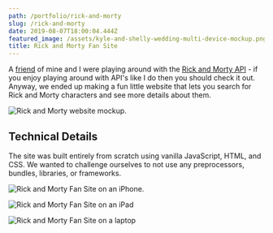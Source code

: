 ```yaml
---
path: /portfolio/rick-and-morty
slug: /rick-and-morty
date: 2019-08-07T18:00:04.444Z
featured_image: /assets/kyle-and-shelly-wedding-multi-device-mockup.png
title: Rick and Morty Fan Site
---
```

A [friend](http://completewebdesignsolution.com/) of mine and I were playing around with the [Rick and Morty API](https://rickandmortyapi.com/) - if you enjoy playing around with API's like I do then you should check it out. Anyway, we ended up making a fun little website that lets you search for Rick and Morty characters and see more details about them.

![Rick and Morty website mockup.](/assets/rick-and-morty-multi-device-mockup.png)

## Technical Details

The site was built entirely from scratch using vanilla JavaScript, HTML, and CSS. We wanted to challenge ourselves to not use any preprocessors, bundles, libraries, or frameworks.

![Rick and Morty Fan Site on an iPhone.](/assets/rick-and-morty-iphone-mockup.png)

![Rick and Morty Fan Site on an iPad](/assets/rick-and-morty-ipad-mockup.png)

![Rick and Morty Fan Site on a laptop](/assets/rick-and-morty-laptop-angle-2.png)
